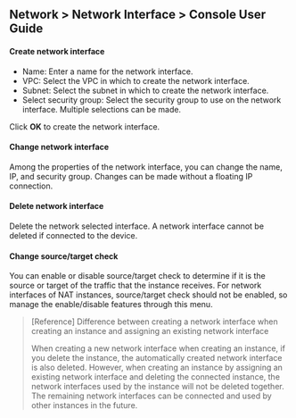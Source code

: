 ## Network > Network Interface > Console User Guide


#### Create network interface

* Name: Enter a name for the network interface.
* VPC: Select the VPC in which to create the network interface.
* Subnet: Select the subnet in which to create the network interface.
* Select security group: Select the security group to use on the network interface. Multiple selections can be made.

Click **OK** to create the network interface.

#### Change network interface
Among the properties of the network interface, you can change the name, IP, and security group.
Changes can be made without a floating IP connection.

#### Delete network interface
Delete the network selected interface.
A network interface cannot be deleted if connected to the device.

#### Change source/target check
You can enable or disable source/target check to determine if it is the source or target of the traffic that the instance receives.
For network interfaces of NAT instances, source/target check should not be enabled, so manage the enable/disable features through this menu.

> [Reference] Difference between creating a network interface when creating an instance and assigning an existing network interface
>
> When creating a new network interface when creating an instance, if you delete the instance, the automatically created network interface is also deleted.
> However, when creating an instance by assigning an existing network interface and deleting the connected instance, the network interfaces used by the instance will not be deleted together. The remaining network interfaces can be connected and used by other instances in the future.
